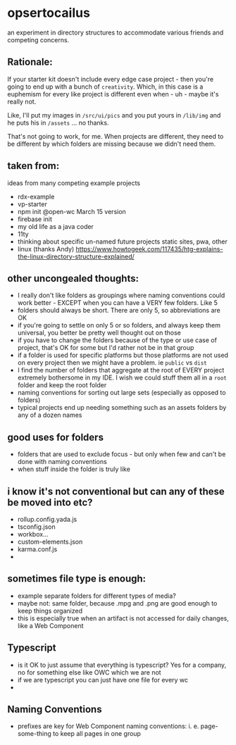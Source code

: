 # opsertocailus
an experiment in directory structures to accommodate various friends and competing concerns.

## Rationale:

If your starter kit doesn't include every edge case project - then you're going to end up with a bunch of `creativity`. Which, in this case is a euphemism for every like project is different even when - uh - maybe it's really not. 

Like, I'll put my images in `/src/ui/pics` and you put yours in `/lib/img` and he puts his in `/assets` ... no thanks.

That's not going to work, for me. When projects are different, they need to be different by which folders are missing because we didn't need them.

## taken from:

ideas from many competing example projects

- rdx-example
- vp-starter
- npm init @open-wc March 15 version
- firebase init
- my old life as a java coder
- 11ty
- thinking about specific un-named future projects static sites, pwa, other
- linux (thanks Andy) https://www.howtogeek.com/117435/htg-explains-the-linux-directory-structure-explained/

## other uncongealed thoughts:

- I really don't like folders as groupings where naming conventions could work better - EXCEPT when you can have a VERY few folders. Like 5
- folders should always be short. There are only 5, so abbreviations are OK
- if you're going to settle on only 5 or so folders, and always keep them universal, you better be pretty well thought out on those
- if you have to change the folders because of the type or use case of project, that's OK for some but I'd rather not be in that group 
- if a folder is used for specific platforms but those platforms are not used on every project then we might have a problem. ie `public` vs `dist`
- I find the number of folders that aggregate at the root of EVERY project extremely bothersome in my IDE. I wish we could stuff them all in a `root` folder and keep the root folder 
- naming conventions for sorting out large sets (especially as opposed to folders) 
- typical projects end up needing something such as an assets folders by any of a dozen names

## good uses for folders
- folders that are used to exclude focus - but only when few and can't be done with naming conventions
- when stuff inside the folder is truly like

## i know it's not conventional but can any of these be moved into etc?
- rollup.config.yada.js
- tsconfig.json
- workbox...
- custom-elements.json
- karma.conf.js
- 

## sometimes file type is enough:
- example separate folders for different types of media?
- maybe not: same folder, because .mpg and .png are good enough to keep things organized
- this is especially true when an artifact is not accessed for daily changes, like a Web Component

## Typescript
- is it OK to just assume that everything is typescript? Yes for a company, no for something else like OWC which we are not
- if we are typescript you can just have one file for every wc
- 

## Naming Conventions
- prefixes are key for Web Component naming conventions: i. e. page-some-thing to keep all pages in one group
